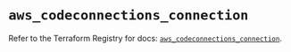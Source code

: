 # `aws_codeconnections_connection`

Refer to the Terraform Registry for docs: [`aws_codeconnections_connection`](https://registry.terraform.io/providers/hashicorp/aws/5.86.1/docs/resources/codeconnections_connection).
